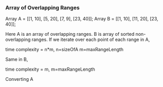 ### Array of Overlapping Ranges

Array A = [[1, 10], [5, 20], [7, 9], [23, 40]];         Array B = [[1, 10], [11, 20], [23, 40]];

Here A is an array of overlapping ranges. B is array of sorted non-overlapping ranges.
If we iterate over each point of each range in A,

time complexity = n*m,   n=sizeOfA  m=maxRangeLength

Same in B,

time complexity = m,    m=maxRangeLength

Converting A [](https://render.githubusercontent.com/render/math?math={\rightarrow})
